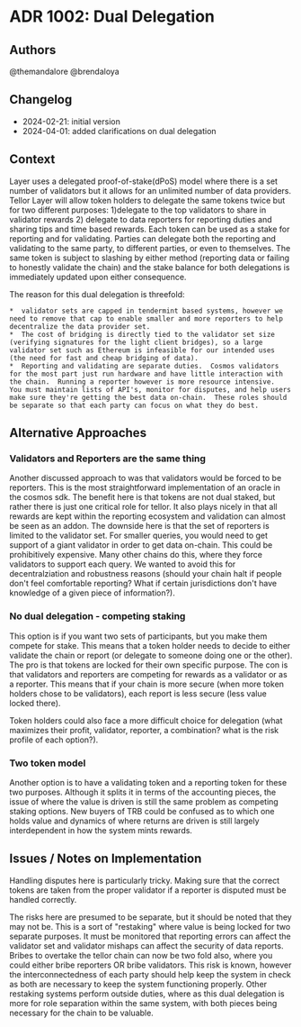 # ADR 1002: Dual Delegation

## Authors

@themandalore 
@brendaloya

## Changelog

- 2024-02-21: initial version
- 2024-04-01: added clarifications on dual delegation

## Context

Layer uses a delegated proof-of-stake(dPoS) model where there is a set number of validators but it allows for an unlimited number of data providers. Tellor Layer will allow token holders to delegate the same tokens twice but for two different purposes: 1)delegate to the top validators to share in validator rewards 2) delegate to data reporters for reporting duties and sharing tips and time based rewards.  Each token can be used as a stake for reporting and for validating.  Parties can delegate both the reporting and validating to the same party, to different parties, or even to themselves.  The same token is subject to slashing by either method (reporting data or failing to honestly validate the chain) and the stake balance for both delegations is immediately updated upon either consequence.

The reason for this dual delegation is threefold:

    *  validator sets are capped in tendermint based systems, however we need to remove that cap to enable smaller and more reporters to help decentralize the data provider set.  
    *  The cost of bridging is directly tied to the validator set size (verifying signatures for the light client bridges), so a large validator set such as Ethereum is infeasible for our intended uses (the need for fast and cheap bridging of data).  
    *  Reporting and validating are separate duties.  Cosmos validators for the most part just run hardware and have little interaction with the chain.  Running a reporter however is more resource intensive.  You must maintain lists of API's, monitor for disputes, and help users make sure they're getting the best data on-chain.  These roles should be separate so that each party can focus on what they do best.  


## Alternative Approaches

### Validators and Reporters are the same thing

Another discussed approach to was that validators would be forced to be reporters.  This is the most straightforward implementation of an oracle in the cosmos sdk.  The benefit here is that tokens are not dual staked, but rather there is just one critical role for tellor.   It also plays nicely in that all rewards are kept within the reporting ecosystem and validation can almost be seen as an addon.  The downside here is that the set of reporters is limited to the validator set.  For smaller queries, you would need to get support of a giant validator in order to get data on-chain.  This could be prohibitively expensive.  Many other chains do this, where they force validators to support each query.  We wanted to avoid this for decentralziation and robustness reasons (should your chain halt if people don't feel comfortable reporting?  What if certain jurisdictions don't have knowledge of a given piece of information?).  

### No dual delegation - competing staking

This option is if you want two sets of participants, but you make them compete for stake.  This means that a token holder needs to decide to either validate the chain or report (or delegate to someone doing one or the other).  The pro is that tokens are locked for their own specific purpose.  The con is that validators and reporters are competing for rewards as a validator or as a reporter.  This means that if your chain is more secure (when more token holders chose to be validators), each report is less secure (less value locked there).  

Token holders could also face a more difficult choice for delegation (what maximizes their profit, validator, reporter, a combination? what is the risk profile of each option?).


### Two token model

Another option is to have a validating token and a reporting token for these two purposes.  Although it splits it in terms of the accounting pieces, the issue of where the value is driven is still the same problem as competing staking options.  New buyers of TRB could be confused as to which one holds value and dynamics of where returns are driven is still largely interdependent in how the system mints rewards.  

## Issues / Notes on Implementation

Handling disputes here is particularly tricky.  Making sure that the correct tokens are taken from the proper validator if a reporter is disputed must be handled correctly.  

The risks here are presumed to be separate, but it should be noted that they may not be.  This is a sort of "restaking" where value is being locked for two separate purposes.  It must be monitored that reporting errors can affect the validator set and validator mishaps can affect the security of data reports.  Bribes to overtake the tellor chain can now be two fold also, where you could either bribe reporters OR bribe validators.  This risk is known, however the interconnectedness of each party should help keep the system in check as both are necessary to keep the system functioning properly.  Other restaking systems perform outside duties, where as this dual delegation is more for role separation within the same system, with both pieces being necessary for the chain to be valuable.  

